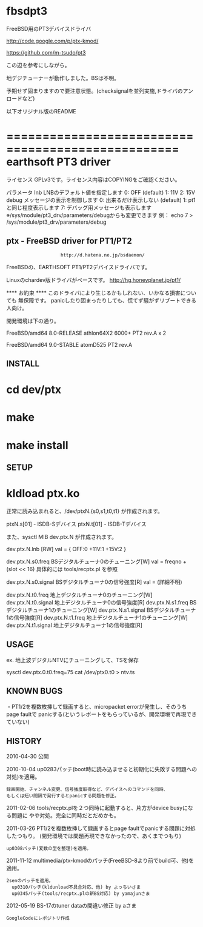 fbsdpt3
=======
FreeBSD用のPT3デバイスドライバ

http://code.google.com/p/ptx-kmod/

https://github.com/m-tsudo/pt3


この辺を参考にしながら。

地デジチューナーが動作しました。BSは不明。

予期せず固まりますので要注意状態。(checksignalを並列実施,ドライバのアンロードなど)


以下オリジナル版のREADME


==================================================
earthsoft PT3 driver
==================================================

ライセンス
GPLv3です。ライセンス内容はCOPYINGをご確認ください。

パラメータ
lnb   LNBのデフォルト値を指定します
      0: OFF (default)
      1: 11V
      2: 15V
debug メッセージの表示を制御します
      0: 出来るだけ表示しない (default)
      1: pt1と同じ程度表示します
      7: デバッグ用メッセージも表示します
      ※/sys/module/pt3_drv/parameters/debugからも変更できます
      例： echo 7 > /sys/module/pt3_drv/parameters/debug


ptx - FreeBSD driver for PT1/PT2
--------------------------------
						http://d.hatena.ne.jp/bsdaemon/


FreeBSDの、EARTHSOFT PT1/PT2デバイスドライバです。

Linuxのchardev版ドライバがベースです。
http://hg.honeyplanet.jp/pt1/

**** お約束 ****
このドライバにより生じるかもしれない、いかなる損害についても
無保障です。
panicしたり固まったりしても、慌てず騒がずリブートできる人向け。

開発環境は下の通り。

 FreeBSD/amd64 8.0-RELEASE
 athlon64X2 6000+
 PT2 rev.A x 2

 FreeBSD/amd64 9.0-STABLE
 atomD525
 PT2 rev.A


INSTALL
-------

 # cd dev/ptx
 # make
 # make install


SETUP
-----

 # kldload ptx.ko

 正常に読み込まれると、/dev/ptxN.{s0,s1,t0,t1} が作成されます。

  ptxN.s[01] - ISDB-Sデバイス
  ptxN.t[01] - ISDB-Tデバイス

 また、sysctl MIB dev.ptx.N が作成されます。

  dev.ptx.N.lnb [RW]
	val = { OFF:0 +11V:1 +15V:2 }

  dev.ptx.N.s0.freq	BSデジタルチューナ0のチューニング[W]
	val = freqno + (slot << 16)
	具体的には tools/recptx.pl を参照

  dev.ptx.N.s0.signal	BSデジタルチューナ0の信号強度[R]
  	val = (詳細不明)

  dev.ptx.N.t0.freq	地上デジタルチューナ0のチューニング[W]
  dev.ptx.N.t0.signal	地上デジタルチューナ0の信号強度[R]
  dev.ptx.N.s1.freq	BSデジタルチューナ1のチューニング[W]
  dev.ptx.N.s1.signal	BSデジタルチューナ1の信号強度[R]
  dev.ptx.N.t1.freq	地上デジタルチューナ1のチューニング[W]
  dev.ptx.N.t1.signal	地上デジタルチューナ1の信号強度[R]


USAGE
-----

  ex. 地上波デジタルNTVにチューニングして、TSを保存

  sysctl dev.ptx.0.t0.freq=75
  cat /dev/ptx0.t0 > ntv.ts


KNOWN BUGS
----------

・PT1/2を複数枚挿して録画すると、micropacket errorが発生し、そのうちpage faultで
  panicする(というレポートをもらっているが、開発環境で再現できていない)


HISTORY
-------

2010-04-30
    公開

2010-10-04
    up0283パッチ(boot時に読み込ませると初期化に失敗する問題への対処)を適用。

    録画開始、チャンネル変更、信号強度取得など、デバイスへのコマンドを同時、
    もしくは短い間隔で発行するとpanicする問題を修正。

2011-02-06
    tools/recptx.plを２つ同時に起動すると、片方がdevice busyになる問題に
    やや対処。完全に同時だとだめかも。

2011-03-26
    PT1/2を複数枚挿して録画するとpage faultでpanicする問題に対処したつもり。
    (開発環境では問題再現できなかったので、あくまでつもり)

    up0308パッチ(変数の型を整理)を適用。

2011-11-12
    multimedia/ptx-kmodのパッチ(FreeBSD-8より前でbuild可、他)を適用。

    2senのパッチを適用。
      up0310パッチ(kldunload不具合対応、他) by よっちいさま
      up0345パッチ(tools/recptx.plの新BS対応) by yamajunさま

2012-05-19
    BS-17のtuner dataの間違い修正 by aさま

    GoogleCodeにレポジトリ作成


